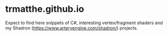 # trmatthe.github.io

Expect to find here snippets of C#, interesting vertex/fragment shaders and my Shadron (https://www.arteryengine.com/shadron/) projects. 
